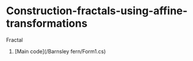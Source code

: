 # Construction-fractals-using-affine-transformations
Fractal
1. [Main code](/Barnsley fern/Form1.cs)
